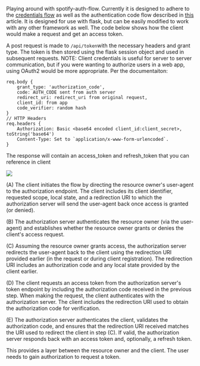 Playing around with spotify-auth-flow. Currently it is designed to adhere to the [credentials flow](https://developer.spotify.com/documentation/web-api/tutorials/client-credentials-flow) as well as the authentication code flow described in [this](https://developer.spotify.com/documentation/general/guides/authorization-guide/) article. It is designed for use with flask, but can be easily modified to work with any other framework as well. The code below shows how the client would make a request and get an access token.

A post request is made to `/api/token`with the necessary headers and grant type. The token is then stored using the flask session object and used in subsequent requests. NOTE: Client credentials is useful for server to server communication, but if you were wanting to authorize users in a web app, using OAuth2 would be more appropriate. Per the documentaiton:

```
req.body {
	grant_type: 'authorization_code',
	code: AUTH_CODE sent from auth server
	redirect_uri: redirect_uri from original request,
	client_id: from app
	code_verifier: random hash
}
// HTTP Headers
req.headers {
	Authorization: Basic <base64 encoded client_id:client_secret>, toString('base64')
	Content-Type: Set to `application/x-www-form-urlencoded`.
}

```

The response will contain an access_token and refresh_token that you can reference in client

![](https://developer.spotify.com/images/documentation/web-api/auth-code-flow.png)

(A) The client initiates the flow by directing the resource owner's
user-agent to the authorization endpoint. The client includes
its client identifier, requested scope, local state, and a
redirection URI to which the authorization server will send the
user-agent back once access is granted (or denied).

(B) The authorization server authenticates the resource owner (via
the user-agent) and establishes whether the resource owner
grants or denies the client's access request.

(C) Assuming the resource owner grants access, the authorization
server redirects the user-agent back to the client using the
redirection URI provided earlier (in the request or during
client registration). The redirection URI includes an
authorization code and any local state provided by the client
earlier.

(D) The client requests an access token from the authorization
server's token endpoint by including the authorization code
received in the previous step. When making the request, the
client authenticates with the authorization server. The client
includes the redirection URI used to obtain the authorization
code for verification.

(E) The authorization server authenticates the client, validates the
authorization code, and ensures that the redirection URI
received matches the URI used to redirect the client in
step (C). If valid, the authorization server responds back with
an access token and, optionally, a refresh token.

This provides a layer between the resource owner and the client. The user needs to gain authorization to request a token.
